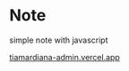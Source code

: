 # Note
simple note with javascript

<a href="https://main-tiamardiana-admin.vercel.app/">tiamardiana-admin.vercel.app</a>
